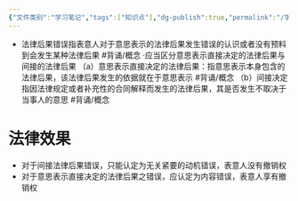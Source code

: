```yaml
---
{"文件类别":"学习笔记","tags":["知识点"],"dg-publish":true,"permalink":"/学习笔记/知识点/法律后果错误/","dgPassFrontmatter":true}
---
```


- 法律后果错误指表意人对于意思表示的法律后果发生错误的认识或者没有预料到会发生某种法律后果 #背诵/概念 
·应当区分意思表示直接决定的法律后果与间接的法律后果
（a）意思表示直接决定的法律后果：指意思表示本身包含的法律后果，该法律后果发生的依据就在于意思表示 #背诵/概念 
（b）间接决定指因法律规定或者补充性的合同解释而发生的法律后果，其是否发生不取决于当事人的意思 #背诵/概念 
# 法律效果
- 对于间接法律后果错误，只能认定为无关紧要的动机错误，表意人没有撤销权
- 对于意思表示直接决定的法律后果之错误，应认定为内容错误，表意人享有撤销权
